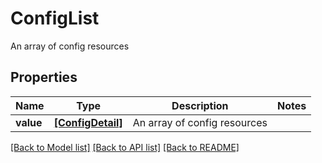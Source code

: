 # ConfigList

An array of config resources

## Properties
Name | Type | Description | Notes
------------ | ------------- | ------------- | -------------
**value** | [**[ConfigDetail]**](ConfigDetail.md) | An array of config resources | 

[[Back to Model list]](../README.md#documentation-for-models) [[Back to API list]](../README.md#documentation-for-api-endpoints) [[Back to README]](../README.md)



